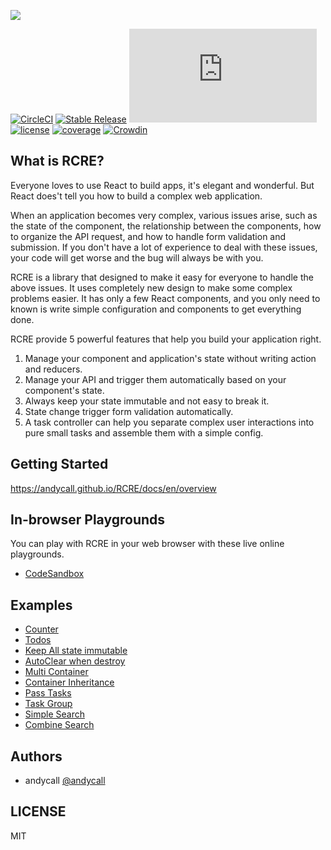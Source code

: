 ![](https://user-images.githubusercontent.com/4409743/56594977-5c989180-6620-11e9-8a52-33f399294579.png)

[![CircleCI](https://circleci.com/gh/andycall/RCRE.svg?style=svg)](https://circleci.com/gh/andycall/RCRE)
[![Stable Release](https://img.shields.io/npm/v/rcre.svg)](https://npm.im/rcre)
[![gzip size](http://img.badgesize.io/https://unpkg.com/rcre@latest/dist/index.js?compression=gzip)](https://unpkg.com/rcre@latest/dist/index.js)
[![license](https://badgen.now.sh/badge/license/MIT)](./LICENSE)
[![coverage](https://img.shields.io/codecov/c/github/andycall/RCRE/master.svg)](https://codecov.io/gh/andycall/RCRE)
[![Crowdin](https://d322cqt584bo4o.cloudfront.net/rcre/localized.svg)](https://crowdin.com/project/rcre)

## What is RCRE?

Everyone loves to use React to build apps, it's elegant and wonderful. But React does't tell you how to build a complex web application.

When an application becomes very complex, various issues arise, such as the state of the component, the relationship between the components, how to organize the API request, and how to handle form validation and submission. If you don't have a lot of experience to deal with these issues, your code will get worse and the bug will always be with you.

RCRE is a library that designed to make it easy for everyone to handle the above issues. It uses completely new design to make some complex problems easier. It has only a few React components, and you only need to known is write simple configuration and components to get everything done.


RCRE provide 5 powerful features that help you build your application right. 

1. Manage your component and application's state without writing action and reducers.
2. Manage your API and trigger them automatically based on your component's state.
3. Always keep your state immutable and not easy to break it.
4. State change trigger form validation automatically.
5. A task controller can help you separate complex user interactions into pure small tasks and assemble them with a simple config.


## Getting Started

https://andycall.github.io/RCRE/docs/en/overview

## In-browser Playgrounds

You can play with RCRE in your web browser with these live online playgrounds.

+ [CodeSandbox](https://codesandbox.io/s/pywlq1vqq0) 

## Examples

+ [Counter](https://codesandbox.io/s/github/andycall/RCRE/tree/master/examples/counter)
+ [Todos](https://codesandbox.io/s/github/andycall/RCRE/tree/master/examples/todos)
+ [Keep All state immutable](https://codesandbox.io/s/github/andycall/RCRE/tree/master/examples/immutable)
+ [AutoClear when destroy](https://codesandbox.io/s/github/andycall/RCRE/tree/master/examples/component-auto-clear)
+ [Multi Container](https://codesandbox.io/s/github/andycall/RCRE/tree/master/examples/multi-container)
+ [Container Inheritance](https://codesandbox.io/s/github/andycall/RCRE/tree/master/examples/container-inheritance)
+ [Pass Tasks](https://codesandbox.io/s/github/andycall/RCRE/tree/master/examples/pass-tasks)
+ [Task Group](https://codesandbox.io/s/github/andycall/RCRE/tree/master/examples/task-group)
+ [Simple Search](https://codesandbox.io/s/github/andycall/RCRE/tree/master/examples/simple-search)
+ [Combine Search](https://codesandbox.io/s/github/andycall/RCRE/tree/master/examples/combine-search)
    
## Authors

+ andycall [@andycall](http://github.com/andycall)


## LICENSE
MIT
